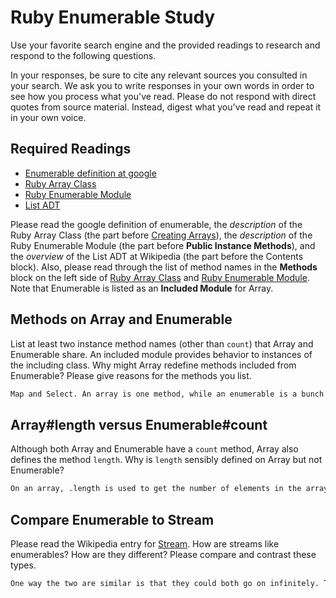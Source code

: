 # Ruby Enumerable Study

Use your favorite search engine and the provided readings to research and
respond to the following questions.

In your responses, be sure to cite any relevant sources you consulted in your
search. We ask you to write responses in your own words in order to see how you
process what you've read. Please do not respond with direct quotes from source
material. Instead, digest what you've read and repeat it in your own voice.

## Required Readings

-   [Enumerable definition at google](https://www.google.com/#q=enumerable+definition)
-   [Ruby Array Class](http://ruby-doc.org/core-2.3.0/Array.html)
-   [Ruby Enumerable Module](http://ruby-doc.org/core-2.3.0/Enumerable.html)
-   [List ADT](https://en.wikipedia.org/wiki/List_%28abstract_data_type%29)

Please read the google definition of enumerable, the _description_ of the Ruby
Array Class (the part before [Creating
Arrays](http://ruby-doc.org/core-2.3.0/Array.html#class-Array-label-Creating+Arrays)),
the _description_ of the Ruby Enumerable Module (the part before **Public
Instance Methods**), and the _overview_ of the List ADT at Wikipedia (the part
before the Contents block).  Also, please read through the list of method names
in the **Methods** block on the left side of [Ruby Array
Class](http://ruby-doc.org/core-2.3.0/Array.html) and [Ruby Enumerable
Module](http://ruby-doc.org/core-2.3.0/Enumerable.html).  Note that Enumerable
is listed as an **Included Module** for Array.

## Methods on Array and Enumerable

List at least two instance method names (other than `count`) that Array and
Enumerable share. An included module provides behavior to instances of the
including class. Why might Array redefine methods included from Enumerable?
Please give reasons for the methods you list.

```md
Map and Select. An array is one method, while an enumerable is a bunch of methods packaged together. This would explain the definition difference.
```

## Array#length versus Enumerable#count

Although both Array and Enumerable have a `count` method, Array also defines the
method `length`.  Why is `length` sensibly defined on Array but not Enumerable?

```md
On an array, .length is used to get the number of elements in the array. The count enumerable, in a sense does the same thing, but can be used on a variety of objects, so can have a variety of results to its use.
```

## Compare Enumerable to Stream

Please read the Wikipedia entry for
[Stream](https://en.wikipedia.org/wiki/Stream_%28computing%29).  How are streams
like enumerables?  How are they different?  Please compare and contrast these
types.

```md
One way the two are similar is that they could both go on infinitely. They can both act as iterators. 
```
